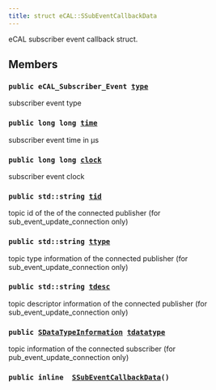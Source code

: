 ```yaml
---
title: struct eCAL::SSubEventCallbackData
---
```


eCAL subscriber event callback struct.

## Members

### `public eCAL_Subscriber_Event `[`type`](#de/de6/structeCAL_1_1SSubEventCallbackData_1a1e1443f266b9ce27f37cf0fbe2c34e44) 

subscriber event type

### `public long long `[`time`](#de/de6/structeCAL_1_1SSubEventCallbackData_1ae5c167e8274e2a1a16ab416383dddd11) 

subscriber event time in µs

### `public long long `[`clock`](#de/de6/structeCAL_1_1SSubEventCallbackData_1a61f146f69892d232afa4769323d58e5f) 

subscriber event clock

### `public std::string `[`tid`](#de/de6/structeCAL_1_1SSubEventCallbackData_1a4fc15ba0ba651762858e2c64b5871d97) 

topic id of the of the connected publisher (for sub_event_update_connection only)

### `public std::string `[`ttype`](#de/de6/structeCAL_1_1SSubEventCallbackData_1a5e3798b9dd840ca0d216ccebb105cec2) 

topic type information of the connected publisher (for sub_event_update_connection only)

### `public std::string `[`tdesc`](#de/de6/structeCAL_1_1SSubEventCallbackData_1ac40ce0f98cffe8b258dc866b73ffa5ca) 

topic descriptor information of the connected publisher (for sub_event_update_connection only)

### `public `[`SDataTypeInformation`](src/content/docs/doxygen/md/eCAL::SDataTypeInformation.md#d7/d0f/structeCAL_1_1SDataTypeInformation)` `[`tdatatype`](#de/de6/structeCAL_1_1SSubEventCallbackData_1ada95800b1278580c3884f7312233aa1d) 

topic information of the connected subscriber (for pub_event_update_connection only)

### `public inline  `[`SSubEventCallbackData`](#de/de6/structeCAL_1_1SSubEventCallbackData_1aa24eb968e2753237830b6f6ccec848cd)`()` 

